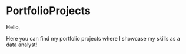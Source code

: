 # PortfolioProjects

Hello,

Here you can find my portfolio projects where I showcase my skills as a data analyst! 
